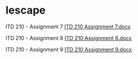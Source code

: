# lescape
ITD 210 - Assignment 7 
[ITD 210 Assignment 7.docx](https://github.com/oopswrongcookie/lescape/files/6260037/ITD.210.Assignment.7.docx)

ITD 210 - Assignment 8
[ITD 210 Assignment 8.docx](https://github.com/oopswrongcookie/lescape/files/6292701/ITD.210.Assignment.8.docx)

ITD 210 - Assignment 9
[ITD 210 Assignment 9.docx](https://github.com/oopswrongcookie/lescape/files/6336817/ITD.210.Assignment.9.docx)

